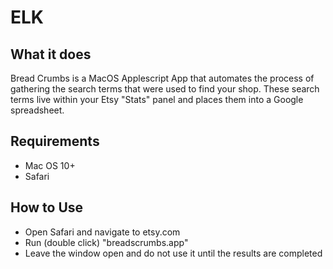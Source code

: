 # ELK
## What it does
Bread Crumbs is a MacOS Applescript App that automates the process of gathering the search terms that were used to find your shop. These search terms live within your Etsy "Stats" panel and places them into a Google spreadsheet.

## Requirements
- Mac OS 10+
- Safari

## How to Use
+ Open Safari and navigate to etsy.com
+ Run (double click) "breadscrumbs.app"
+ Leave the window open and do not use it until the results are completed
